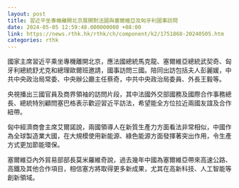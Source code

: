 ```yaml
---
layout: post
title: 習近平坐專機離開北京展開對法國與塞爾維亞及匈牙利國事訪問
date: 2024-05-05 12:59:48.000000000 +08:00
link: https://news.rthk.hk/rthk/ch/component/k2/1751868-20240505.htm
categories: rthk
---
```


國家主席習近平乘坐專機離開北京，應法國總統馬克龍、塞爾維亞總統武契奇、匈牙利總統舒尤克和總理歐爾班邀請，國事訪問三國。陪同出訪包括夫人彭麗媛，中共中央政治局常委、中央辦公廳主任蔡奇，中共中央政治局委員、外長王毅等。

央視播出三國官員及商界領袖的訪問片段，其中法國外交部國務及國際合作事務總長、總統特別顧問塞巴格表示歡迎習近平訪法，希望能全方位拉近兩國友誼及合作紐帶。

匈中經濟商會主席艾爾諾說，兩國領導人在新質生產力方面看法非常相似，中國作為全球製造業大國，在大規模使用新能源、綠色能源方面發揮著突出作用，令生產方式更加節能環保。

塞爾維亞內外貿易部部長莫米羅維奇說，過去幾年中國為塞爾維亞帶來高速公路、高鐵及其他合作項目，相信塞方將取得更多新成果，尤其在高新科技、人工智能等創新領域。
